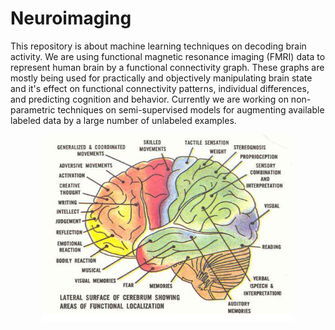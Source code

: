 # Neuroimaging

This repository is about machine learning techniques on decoding brain activity. We are using functional magnetic resonance imaging (FMRI) data to represent human brain by a functional connectivity graph. These graphs are mostly being used for practically and objectively manipulating brain state and it's effect on functional connectivity patterns, individual differences, and predicting cognition and behavior. Currently we are working on non-parametric techniques on semi-supervised models for augmenting available labeled data by a large number of unlabeled examples.


<p align="center">
  <img width="400" height="300" src="brain.jpg">
</p>
